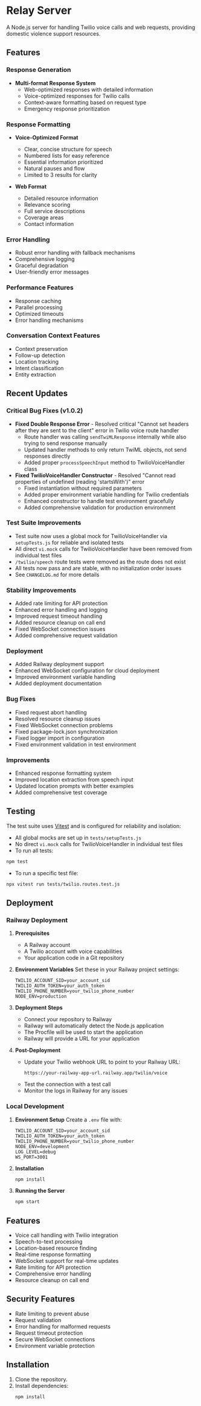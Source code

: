 # Relay Server

A Node.js server for handling Twilio voice calls and web requests, providing domestic violence support resources.

## Features

### Response Generation
- **Multi-format Response System**
  - Web-optimized responses with detailed information
  - Voice-optimized responses for Twilio calls
  - Context-aware formatting based on request type
  - Emergency response prioritization

### Response Formatting
- **Voice-Optimized Format**
  - Clear, concise structure for speech
  - Numbered lists for easy reference
  - Essential information prioritized
  - Natural pauses and flow
  - Limited to 3 results for clarity

- **Web Format**
  - Detailed resource information
  - Relevance scoring
  - Full service descriptions
  - Coverage areas
  - Contact information

### Error Handling
- Robust error handling with fallback mechanisms
- Comprehensive logging
- Graceful degradation
- User-friendly error messages

### Performance Features
- Response caching
- Parallel processing
- Optimized timeouts
- Error handling mechanisms

### Conversation Context Features
- Context preservation
- Follow-up detection
- Location tracking
- Intent classification
- Entity extraction

## Recent Updates

### Critical Bug Fixes (v1.0.2)
- **Fixed Double Response Error** - Resolved critical "Cannot set headers after they are sent to the client" error in Twilio voice route handler
  - Route handler was calling `sendTwiMLResponse` internally while also trying to send response manually
  - Updated handler methods to only return TwiML objects, not send responses directly
  - Added proper `processSpeechInput` method to TwilioVoiceHandler class
- **Fixed TwilioVoiceHandler Constructor** - Resolved "Cannot read properties of undefined (reading 'startsWith')" error
  - Fixed instantiation without required parameters
  - Added proper environment variable handling for Twilio credentials
  - Enhanced constructor to handle test environment gracefully
  - Added comprehensive validation for production environment

### Test Suite Improvements
- Test suite now uses a global mock for TwilioVoiceHandler via `setupTests.js` for reliable and isolated tests
- All direct `vi.mock` calls for TwilioVoiceHandler have been removed from individual test files
- `/twilio/speech` route tests were removed as the route does not exist
- All tests now pass and are stable, with no initialization order issues
- See `CHANGELOG.md` for more details

### Stability Improvements
- Added rate limiting for API protection
- Enhanced error handling and logging
- Improved request timeout handling
- Added resource cleanup on call end
- Fixed WebSocket connection issues
- Added comprehensive request validation

### Deployment
- Added Railway deployment support
- Enhanced WebSocket configuration for cloud deployment
- Improved environment variable handling
- Added deployment documentation

### Bug Fixes
- Fixed request abort handling
- Resolved resource cleanup issues
- Fixed WebSocket connection problems
- Fixed package-lock.json synchronization
- Fixed logger import in configuration
- Fixed environment validation in test environment

### Improvements
- Enhanced response formatting system
- Improved location extraction from speech input
- Updated location prompts with better examples
- Added comprehensive test coverage

## Testing

The test suite uses [Vitest](https://vitest.dev/) and is configured for reliability and isolation:

- All global mocks are set up in `tests/setupTests.js`
- No direct `vi.mock` calls for TwilioVoiceHandler in individual test files
- To run all tests:

```bash
npm test
```

- To run a specific test file:

```bash
npx vitest run tests/twilio.routes.test.js
```

## Deployment

### Railway Deployment

1. **Prerequisites**
   - A Railway account
   - A Twilio account with voice capabilities
   - Your application code in a Git repository

2. **Environment Variables**
   Set these in your Railway project settings:
   ```
   TWILIO_ACCOUNT_SID=your_account_sid
   TWILIO_AUTH_TOKEN=your_auth_token
   TWILIO_PHONE_NUMBER=your_twilio_phone_number
   NODE_ENV=production
   ```

3. **Deployment Steps**
   - Connect your repository to Railway
   - Railway will automatically detect the Node.js application
   - The Procfile will be used to start the application
   - Railway will provide a URL for your application

4. **Post-Deployment**
   - Update your Twilio webhook URL to point to your Railway URL:
     ```
     https://your-railway-app-url.railway.app/twilio/voice
     ```
   - Test the connection with a test call
   - Monitor the logs in Railway for any issues

### Local Development

1. **Environment Setup**
   Create a `.env` file with:
   ```
   TWILIO_ACCOUNT_SID=your_account_sid
   TWILIO_AUTH_TOKEN=your_auth_token
   TWILIO_PHONE_NUMBER=your_twilio_phone_number
   NODE_ENV=development
   LOG_LEVEL=debug
   WS_PORT=3001
   ```

2. **Installation**
   ```bash
   npm install
   ```

3. **Running the Server**
   ```bash
   npm start
   ```

## Features
- Voice call handling with Twilio integration
- Speech-to-text processing
- Location-based resource finding
- Real-time response formatting
- WebSocket support for real-time updates
- Rate limiting for API protection
- Comprehensive error handling
- Resource cleanup on call end

## Security Features
- Rate limiting to prevent abuse
- Request validation
- Error handling for malformed requests
- Request timeout protection
- Secure WebSocket connections
- Environment variable protection

## Installation

1. Clone the repository.
2. Install dependencies:
   ```bash
   npm install
   ```